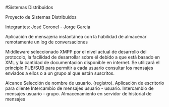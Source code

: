 #Sistemas Distribuidos

Proyecto de Sistemas Distribuidos

Integrantes: José Coronel - Jorge Garcia

Aplicación de mensajería instantánea con la habilidad de almacenar remotamente un log de conversaciones

Middleware seleccionado XMPP por el nivel actual de desarrollo del protocolo, la facilidad de desarrollar sobre él debido a que está basado en XML y la cantidad de documentación disponible en internet. Se utilizará el principio PUB/SUB para permitir a cada usuario consultar los mensajes enviados a ellos o a un grupo al que están suscritos.

Alcance Selección de nombre de usuario. (registro). Aplicación de escritorio para cliente Intercambio de mensajes usuario - usuario. Intercambio de mensajes usuario - grupo. Almacenamiento en servidor de historial de mensajes
